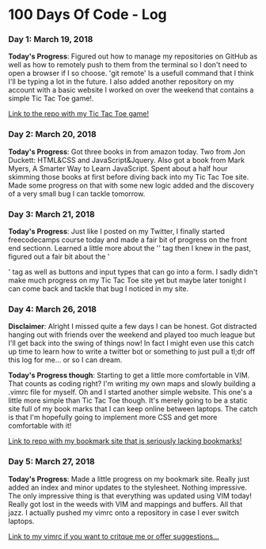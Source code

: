 # 100 Days Of Code - Log

### Day 1: March 19, 2018

**Today's Progress**: Figured out how to manage my repositories on GitHub as well as how to remotely push to them from the terminal so I don't need to open a browser if I so choose. 'git remote' Is a usefull command that I think I'll be typing a lot in the future. I also added another repository on my account with a basic website I worked on over the weekend that contains a simple Tic Tac Toe game!.

[Link to the repo with my Tic Tac Toe game!](https://github.com/Jmullica522/ticTacToe)

### Day 2: March 20, 2018

**Today's Progress**: Got three books in from amazon today. Two from Jon Duckett: HTML&CSS and JavaScript&Jquery. Also got a book from Mark Myers, A Smarter Way to Learn JavaScript. Spent about a half hour skimming those books at first before diving back into my Tic Tac Toe site. Made some progress on that with some new logic added and the discovery of a very small bug I can tackle tomorrow.

### Day 3: March 21, 2018

**Today's Progress**: Just like I posted on my Twitter, I finally started freecodecamps course today and made a fair bit of progress
on the front end sectionn. Learned a little more about the '<img>' tag then I knew in the past, figured out a fair bit about the '<form>' tag
as well as buttons and input types that can go into a form. I sadly didn't make much progress on my Tic Tac Toe site yet but maybe later tonight
I can come back and tackle that bug I noticed in my site.

### Day 4: March 26, 2018

**Disclaimer**: Alright I missed quite a few days I can be honest. Got distracted hanging out with friends over the weekend and played too much league but I'll get back into the swing of things now! In fact I might even use this catch up time to learn how to write a twitter bot or something to just pull a tl;dr off this log for me... or so I can dream.

**Today's Progress though**: Starting to get a little more comfortable in VIM. That counts as coding right? I'm writing my own maps and slowly building a .vimrc file for myself. Oh and I started another simple website. This one's a little more simple than Tic Tac Toe though. It's merely going to be a static site full of my book marks that I can keep online between laptops. The catch is that I'm hopefully going to implement more CSS and get more comfortable with it!

[Link to repo with my bookmark site that is seriously lacking bookmarks!](https://github.com/jmullica522/bookMarks)

### Day 5: March 27, 2018

**Today's Progress**: Made a little progress on my bookmark site. Really just added an index and minor updates to the stylesheet. Nothing impressive. The only impressive thing is that everything was updated using VIM today! Really got lost in the weeds with VIM and mappings and buffers. All that jazz. I actually pushed my vimrc onto a repository in case I ever switch laptops.

[Link to my vimrc if you want to critque me or offer suggestions...](https://github.com/Jmullica522/myVIMRC)
